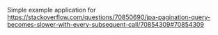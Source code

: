 Simple example application for https://stackoverflow.com/questions/70850690/jpa-pagination-query-becomes-slower-with-every-subsequent-call/70854309#70854309
